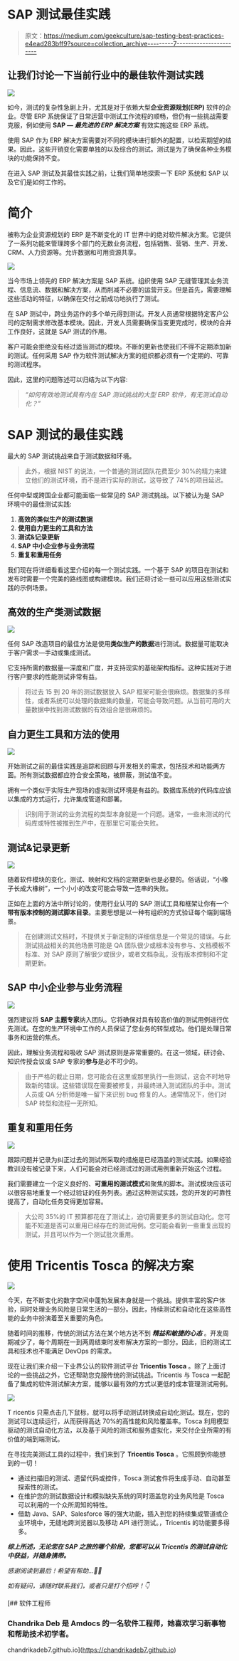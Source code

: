 # SAP 测试最佳实践

> 原文：<https://medium.com/geekculture/sap-testing-best-practices-e4ead283bff9?source=collection_archive---------7----------------------->

## 让我们讨论一下当前行业中的最佳软件测试实践

![](img/71e87ba1c7cec231e1e17ac9e15ad59c.png)

如今，测试的复杂性急剧上升，尤其是对于依赖大型**企业资源规划(ERP)** 软件的企业。尽管 ERP 系统保证了日常运营中测试工作流程的顺畅，但仍有一些挑战需要克服，例如使用 **SAP — *最先进的 ERP 解决方案*** 有效实施这些 ERP 系统。

使用 SAP 作为 ERP 解决方案需要对不同的模块进行额外的配置，以检索期望的结果。因此，这些开销变化需要单独的以及综合的测试。测试是为了确保各种业务模块的功能保持不变。

在进入 SAP 测试及其最佳实践之前，让我们简单地探索一下 ERP 系统和 SAP 以及它们是如何工作的。

# **简介**

被称为企业资源规划的 ERP 是不断变化的 IT 世界中的绝对软件解决方案。它提供了一系列功能来管理跨多个部门的无数业务流程，包括销售、营销、生产、开发、CRM、人力资源等。允许数据和可用资源共享。

![](img/e8265ffecb0a73fe70b3ceb6bd723dda.png)

当今市场上领先的 ERP 解决方案是 SAP 系统。组织使用 SAP 无缝管理其业务流程、信息流、数据和解决方案，从而削减不必要的运营开支。但是首先，需要理解这些活动的特征，以确保在交付之前成功地执行了测试。

在 SAP 测试中，跨业务运作的多个单元得到测试。开发人员通常根据特定客户公司的定制需求修改基本模块。因此，开发人员需要确保当变更完成时，模块的合并工作良好，这就是 SAP 测试的作用。

客户可能会拒绝没有经过适当测试的模块。不断的更新也使我们不得不定期添加新的测试。任何采用 SAP 作为软件测试解决方案的组织都必须有一个定期的、可靠的测试程序。

因此，这里的问题陈述可以归结为以下内容:

> *“如何有效地测试具有内在 SAP 测试挑战的大型 ERP 软件，有无测试自动化？”*

# **SAP 测试的最佳实践**

最大的 SAP 测试挑战来自于测试数据和环境。

> 此外，根据 NIST 的说法，一个普通的测试团队花费至少 30%的精力来建立他们的测试环境，而不是进行实际的测试，这导致了 74%的项目延迟。

任何中型或跨国企业都可能面临一些常见的 SAP 测试挑战。以下被认为是 SAP 环境中的最佳测试实践:

1.  **高效的类似生产的测试数据**
2.  **使用自力更生的工具和方法**
3.  **测试&记录更新**
4.  **SAP 中小企业参与业务流程**
5.  **重复和重用任务**

我们现在将详细看看这里介绍的每一个测试实践。一个基于 SAP 的项目在测试和发布时需要一个完美的路线图或构建模块。我们还将讨论一些可以应用这些测试实践的示例场景。

## **高效的生产类测试数据**

![](img/7f8d2b984f116de8795e26a8b7ad6fed.png)

任何 SAP 改造项目的最佳方法是使用**类似生产的数据**进行测试。数据量可能取决于客户需求—手动或集成测试。

它支持所需的数据量—深度和广度，并支持现实的基础架构指标。这种实践对于进行客户要求的性能测试非常有益。

> 将过去 15 到 20 年的测试数据放入 SAP 框架可能会很麻烦。数据集的多样性，或者系统可以处理的数据集的数量，可能会导致问题。从当前可用的大量数据中找到测试数据的有效组合是很麻烦的。

## **自力更生工具和方法的使用**

![](img/2837299eecd58b9f176218afd9ab683e.png)

开始测试之前的最佳实践是追踪和回顾与开发相关的需求，包括技术和功能两方面。所有测试数据都应符合安全策略，被屏蔽，测试值不变。

拥有一个类似于实际生产现场的虚拟测试环境是有益的。数据库系统的代码库应该以集成的方式运行，允许集成管道和部署。

> 识别用于测试的业务流程的类型本身就是一个问题。通常，一些未测试的代码库或特性被推到生产中，在那里它可能会失败。

## **测试&记录更新**

![](img/7eeee3305b1736536ec22abdbf532b72.png)

随着软件模块的变化，测试、映射和文档的定期更新也是必要的。俗话说，“小橡子长成大橡树”，一个小小的改变可能会导致一连串的失败。

正如在上面的方法中所讨论的，使用行业认可的 SAP 测试工具和框架让你有一个**带有版本控制的测试脚本目录**。主要思想是以一种有组织的方式验证每个端到端场景。

> 在创建测试文档时，不提供关于新定制的详细信息是一个常见的错误。与此测试挑战相关的其他场景可能是 QA 团队很少或根本没有参与、文档模板不标准、对 SAP 原则了解很少或很少，或者文档杂乱，没有版本控制和不定期更新。

## **SAP 中小企业参与业务流程**

![](img/c0cc1c6891fddb5a2718a83c52aecd4e.png)

强烈建议将 **SAP 主题专家**纳入团队。它将确保对具有较高价值的测试用例进行优先测试。在您的生产环境中工作的人员保证了您业务的转型成功。他们是处理日常事务和运营的焦点。

因此，理解业务流程和吸收 SAP 测试原则是非常重要的。在这一领域，研讨会、知识传授会议或 SAP 专家的**参与**是必不可少的。

> 由于严格的截止日期，您可能会在这里或那里执行一些测试，这会不时地导致新的错误。这些错误现在需要被修复，并最终进入测试团队的手中。测试人员或 QA 分析师是唯一留下来识别 bug 修复的人。通常情况下，他们对 SAP 转型和流程一无所知。

## **重复和重用任务**

![](img/9657073351c0d1f87d79628534c123a3.png)

跟踪问题并记录为纠正过去的测试所采取的措施是已经涵盖的测试实践。如果经验教训没有被记录下来，人们可能会对已经测试过的测试用例重新开始这个过程。

我们需要建立一个定义良好的、**可重用的测试模式**和聚焦的脚本。测试模块应该可以很容易地重复一个经过验证的任务列表。通过这种测试实践，您的开发的可靠性提高了，自动化任务变得更加容易。

> 大公司 35%的 IT 预算都花在了测试上，迫切需要更多的测试自动化。您可能不知道是否可以重用已经存在的测试用例。您可能会看到一些重复出现的测试，并且可以作为一个测试批次重用。

# **使用 Tricentis Tosca 的解决方案**

![](img/d2981029f4cebe969d301047f6d8ef01.png)

今天，在不断变化的数字空间中蓬勃发展本身就是一个挑战。提供丰富的客户体验，同时处理业务风险是日常生活的一部分。因此，持续测试和自动化在这些高性能的业务中扮演着至关重要的角色。

随着时间的推移，传统的测试方法在某个地方达不到 ***精益和敏捷的心态*** 。开发周期减少了，每个周期在一到两周结束时发布解决方案的一部分。因此，旧的测试工具和技术也不能满足 DevOps 的需求。

现在让我们来介绍一下业界公认的软件测试平台 **Tricentis Tosca** 。除了上面讨论的一些挑战之外，它还帮助您克服传统的测试挑战。Tricentis 与 Tosca 一起配备了集成的软件测试解决方案，能够以最有效的方式以更低的成本管理测试用例。

![](img/20e260e3ff3730e6a7b4ff3cc9b9cecd.png)

T ricentis 只需点击几下鼠标，就可以将手动测试转换成自动化测试。现在，您的测试可以连续运行，从而获得高达 70%的高性能和风险覆盖率。Tosca 利用模型驱动的测试自动化方法，以及基于风险的测试和服务虚拟化，来交付企业所需的有价值的端到端测试。

在寻找完美测试工具的过程中，我们来到了 **Tricentis Tosca** 。它照顾到你能想到的一切！

*   通过扫描旧的测试、遗留代码或控件，Tosca 测试套件将生成手动、自动甚至探索性的测试。
*   在维护您的测试数据设计和模拟缺失系统的同时涵盖您的业务风险是 Tosca 可以利用的一个众所周知的特性。
*   借助 Java、SAP、Salesforce 等的强大功能，插入到您的持续集成管道或企业环境中，无缝地跨浏览器以及移动 API 进行测试。，Tricentis 的功能要多得多。

***综上所述，无论您在 SAP 之旅的哪个阶段，您都可以从 Tricentis 的测试自动化中获益，并随身携带。***

*感谢阅读到最后！希望有帮助…👩‍💻*

*如有疑问，请随时联系我们，或者只是打个招呼！👇*

[](https://chandrikadeb7.github.io) [## 软件工程师

### Chandrika Deb 是 Amdocs 的一名软件工程师，她喜欢学习新事物和帮助技术初学者。

chandrikadeb7.github.io](https://chandrikadeb7.github.io)